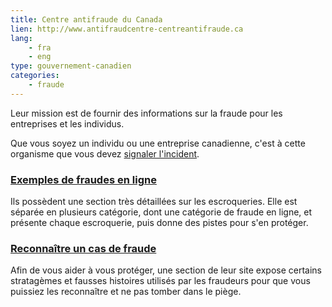 ```yaml
---
title: Centre antifraude du Canada
lien: http://www.antifraudcentre-centreantifraude.ca
lang:
    - fra
    - eng
type: gouvernement-canadien
categories:
    - fraude
---
```

Leur mission est de fournir des informations sur la fraude pour les entreprises et les individus.  

Que vous soyez un individu ou une entreprise canadienne, c'est à cette organisme que vous devez [signaler l'incident](http://www.antifraudcentre-centreantifraude.ca/reportincident-signalerincident/index-fra.htm).

### [Exemples de fraudes en ligne](http://www.antifraudcentre-centreantifraude.ca/fraud-escroquerie/online-enligne-fra.htm)
Ils possèdent une section très détaillées sur les escroqueries. Elle est séparée en plusieurs catégorie, dont une catégorie de fraude en ligne, et présente chaque escroquerie, puis donne des pistes pour s'en protéger.

### [Reconnaître un cas de fraude](http://www.antifraudcentre-centreantifraude.ca/protectyourself-protegezvous/index-fra.htm)
Afin de vous aider à vous protéger, une section de leur site expose certains stratagèmes et fausses histoires utilisés par les fraudeurs pour que vous puissiez les reconnaître et ne pas tomber dans le piège.  
